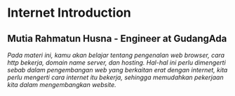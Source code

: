 # Internet Introduction
## Mutia Rahmatun Husna - Engineer at GudangAda

_Pada materi ini, kamu akan belajar tentang pengenalan web browser, cara http bekerja, domain name server, dan hosting. Hal-hal ini perlu dimengerti sebab dalam pengembangan web yang berkaitan erat dengan internet, kita perlu mengerti cara internet itu bekerja, sehingga memudahkan pekerjaan kita dalam mengembangkan website._